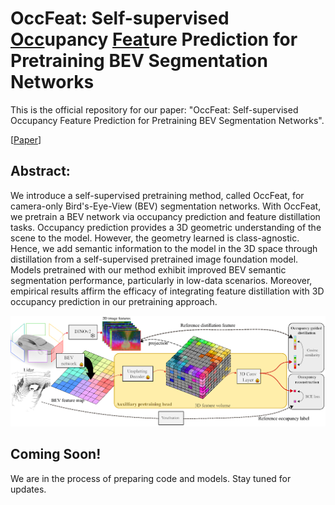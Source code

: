 # OccFeat: Self-supervised <u>Occ</u>upancy <u>Feat</u>ure Prediction for Pretraining BEV Segmentation Networks
This is the official repository for our paper: "OccFeat: Self-supervised Occupancy Feature Prediction for Pretraining BEV Segmentation Networks".

[[Paper](https://arxiv.org/abs/2404.14027)] 

## Abstract:

We introduce a self-supervised pretraining method, called OccFeat, for camera-only Bird's-Eye-View (BEV) segmentation networks. With OccFeat, we pretrain a BEV network via occupancy prediction and feature distillation tasks. Occupancy prediction provides a 3D geometric understanding of the scene to the model. However, the geometry learned is class-agnostic. Hence, we add semantic information to the model in the 3D space through distillation from a self-supervised pretrained image foundation model. Models pretrained with our method exhibit improved BEV semantic segmentation performance, particularly in low-data scenarios. Moreover, empirical results affirm the efficacy of integrating feature distillation with 3D occupancy prediction in our pretraining approach.


<div align="center">
  <img src="images/main_fig.png"/>
</div>

## Coming Soon!

We are in the process of preparing code and models. Stay tuned for updates.